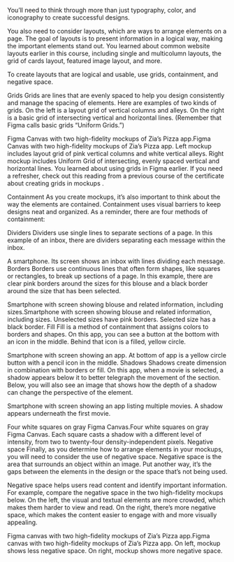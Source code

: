 You’ll need to think through more than just typography, color, and iconography to create successful designs. 

You also need to consider layouts, which are ways to arrange elements on a page. The goal of layouts is to present information in a logical way, making the important elements stand out. You learned about common website layouts earlier in this course, including single and multicolumn layouts, the grid of cards layout, featured image layout, and more.

To create layouts that are logical and usable, use grids, containment, and negative space.

Grids
Grids are lines that are evenly spaced to help you design consistently and manage the spacing of elements. Here are examples of two kinds of grids. On the left is a layout grid of vertical columns and alleys. On the right is a basic grid of intersecting vertical and horizontal lines. (Remember that Figma calls basic grids “Uniform Grids.”)

 

Figma Canvas with two high-fidelity mockups of Zia’s Pizza app.Figma Canvas with two high-fidelity mockups of Zia’s Pizza app. Left mockup includes layout grid of pink vertical columns and white vertical alleys. Right mockup includes Uniform Grid of intersecting, evenly spaced vertical and horizontal lines.
You learned about using grids in Figma earlier. If you need a refresher, check out this reading from a previous course of the certificate about 
creating grids in mockups
.

Containment
As you create mockups, it’s also important to think about the way the elements are contained. Containment uses visual barriers to keep designs neat and organized. As a reminder, there are four methods of containment:

Dividers
Dividers use single lines to separate sections of a page. In this example of an inbox, there are dividers separating each message within the inbox.

A smartphone. Its screen shows an inbox with lines dividing each message.
Borders
Borders use continuous lines that often form shapes, like squares or rectangles, to break up sections of a page. In this example, there are clear pink borders around the sizes for this blouse and a black border around the size that has been selected.

 

Smartphone with screen showing blouse and related information, including sizes.Smartphone with screen showing blouse and related information, including sizes. Unselected sizes have pink borders. Selected size has a black border.
Fill
Fill is a method of containment that assigns colors to borders and shapes. On this app, you can see a button at the bottom with an icon in the middle. Behind that icon is a filled, yellow circle. 

 

Smartphone with screen showing an app. At bottom of app is a yellow circle button with a pencil icon in the middle.
Shadows 
Shadows create dimension in combination with borders or fill. On this app, when a movie is selected, a shadow appears below it to better telegraph the movement of the section. Below, you will also see an image that shows how the depth of a shadow can change the perspective of the element. 

Smartphone with screen showing an app listing multiple movies. A shadow appears underneath the first movie.

Four white squares on gray Figma Canvas.Four white squares on gray Figma Canvas. Each square casts a shadow with a different level of intensity, from two to twenty-four density-independent pixels.
Negative space
Finally, as you determine how to arrange elements in your mockups, you will need to consider the use of negative space. Negative space is the area that surrounds an object within an image. Put another way, it’s the gaps between the elements in the design or the space that’s not being used. 

Negative space helps users read content and identify important information. For example, compare the negative space in the two high-fidelity mockups below. On the left, the visual and textual elements are more crowded, which makes them harder to view and read. On the right, there’s more negative space, which makes the content easier to engage with and more visually appealing. 

Figma canvas with two high-fidelity mockups of Zia’s Pizza app.Figma canvas with two high-fidelity mockups of Zia’s Pizza app. On left, mockup shows less negative space. On right, mockup shows more negative space.
